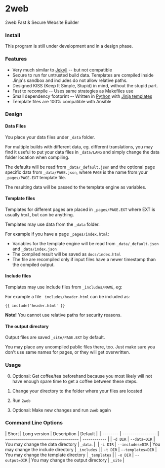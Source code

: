# 2web

2web Fast &amp; Secure Website Builder

### Install

This program is still under development and in a design phase.

### Features 

 * Very much similar to [Jekyll](https://jekyllrb.com/) -- but not compatible
 * Secure to run for untrusted build data. Templates are compiled inside 
Jinja's sandbox and includes do not allow relative paths.
 * Designed KISS (Keep It Simple, Stupid) in mind, without the stupid part.
 * Fast to recompile -- Uses same strategies as Makefiles use
 * Small dependency footprint -- Written in [Python](https://www.python.org/) with [Jinja templates](https://jinja.palletsprojects.com/en/2.11.x/)
 * Template files are 100% compatible with Ansible

### Design 

#### Data Files

You place your data files under `_data` folder.

For multiple builds with different data, eg. different translations, you may 
find it useful to put your data files in `_data/LANG` and simply change the 
data folder location when compiling.

The defaults will be read from `_data/_default.json` and the optional page 
specific data from `_data/PAGE.json`, where `PAGE` is the name from your 
`_pages/PAGE.EXT` template file.

The resulting data will be passed to the template engine as variables.

#### Template files

Templates for different pages are placed in `_pages/PAGE.EXT` where EXT is 
usually `html`, but can be anything. 

Templates may use data from the `_data` folder. 

For example if you have a page `_pages/index.html`:

 * Variables for the template engine will be read from `_data/_default.json` and `_data/index.json`
 * The compiled result will be saved as `docs/index.html`
 * The file are recompiled only if input files have a newer timestamp than the compiled output.

#### Include files

Templates may use include files from `_includes/NAME`, eg:

For example a file `_includes/header.html` can be included as:

```
{{ include('header.html' }}
```

**Note!** You cannot use relative paths for security reasons.

#### The output directory

Output files are saved `_site/PAGE.EXT` by default.

You may place any uncompiled public files there, too. Just make sure you don't use same names for pages, or they will get overwritten.

### Usage

 0) Optional: Get coffee/tea beforehand because you most likely will not have 
    enough spare time to get a coffee between these steps.

 1) Change your directory to the folder where your files are located

 2) Run `2web`

 3) Optional: Make new changes and run `2web` again

### Command Line Options

| Short    | Long version      | Description                           | Default      | 
| -------- | ----------------- | ------------------------------------- | ------------ |
| `-d DIR` | `--data=DIR`      | You may change the data directory     | `_data`.     | 
| `-i DIR` | `--includes=DIR`  | You may change the include directory  | `_includes`  |
| `-t DIR` | `--templates=DIR` | You may change the template directory | `_templates` |
| `-o DIR` | `--output=DIR`    | You may change the output directory   | `_site`      |

